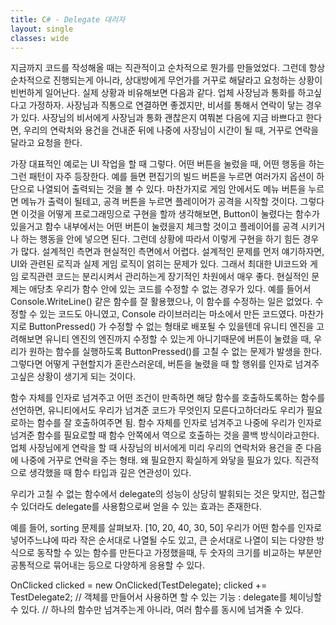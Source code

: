```yaml
---
title: C# - Delegate 대리자
layout: single
classes: wide
---
```


지금까지 코드를 작성해올 때는 직관적이고 순차적으로 뭔가를 만들었었다. 그런데 항상 순차적으로 진행되는게 아니라, 상대방에게 무언가를 거꾸로 해달라고 요청하는 상황이 빈번하게 일어난다.
실제 상황과 비유해보면 다음과 같다.
업체 사장님과 통화를 하고싶다고 가정하자. 사장님과 직통으로 연결하면 좋겠지만, 비서를 통해서 연락이 닿는 경우가 있다. 사장님의 비서에게 사장님과 통화 괜찮은지 여쭤본 다음에 지금 바쁘다고 한다면, 우리의 연락처와 용건을 건내준 뒤에 나중에 사장님이 시간이 될 때, 거꾸로 연락을 달라고 요청을 한다. 

가장 대표적인 예로는 UI 작업을 할 때 그렇다.
어떤 버튼을 눌렀을 때, 어떤 행동을 하는 그런 패턴이 자주 등장한다. 예를 들면 편집기의 빌드 버튼을 누르면 여러가지 옵션이 하단으로 나열되어 출력되는 것을 볼 수 있다. 마찬가지로 게임 안에서도 메뉴 버튼을 누르면 메뉴가 출력이 될테고, 공격 버튼을 누르면 플레이어가 공격을 시작할 것이다. 그렇다면 이것을 어떻게 프로그래밍으로 구현을 할까 생각해보면, Button이 눌렸다는 함수가 있을거고 함수 내부에서는 어떤 버튼이 눌렸을지 체크할 것이고 플레이어를 공격 시키거나 하는 행동을 안에 넣으면 된다. 그런데 상황에 따라서 이렇게 구현을 하기 힘든 경우가 많다. 설계적인 측면과 현실적인 측면에서 어렵다. 
설계적인 문제를 먼저 얘기하자면, UI와 관련된 로직과 실제 게임 로직이 얽히는 문제가 있다. 그래서 최대한 UI코드와 게임 로직관련 코드는 분리시켜서 관리하는게 장기적인 차원에서 매우 좋다. 
현실적인 문제는 애당초 우리가 함수 안에 있는 코드를 수정할 수 없는 경우가 있다. 예를 들어서 Console.WriteLine() 같은 함수를 잘 활용했으나, 이 함수를 수정하는 일은 없었다. 수정할 수 있는 코드도 아니였고, Console 라이브러리는 마소에서 만든 코드였다. 마찬가지로 ButtonPressed() 가 수정할 수 없는 형태로 배포될 수 있을텐데 유니티 엔진을 고려해보면 유니티 엔진의 엔진까지 수정할 수 있는게 아니기때문에 버튼이 눌렸을 때, 우리가 원하는 함수를 실행하도록 ButtonPressed()를 고칠 수 없는 문제가 발생을 한다. 그렇다면 어떻게 구현할지가 혼란스러운데, 버튼을 눌렸을 때 할 행위를 인자로 넘겨주고싶은 상황이 생기게 되는 것이다.

함수 자체를 인자로 넘겨주고 어떤 조건이 만족하면 해당 함수를 호출하도록하는 함수를 선언하면, 유니티에서도 우리가 넘겨준 코드가 무엇인지 모른다고하더라도 우리가 필요로하는 함수를 잘 호출하여주면 됨. 
함수 자체를 인자로 넘겨주고 나중에 우리가 인자로 넘겨준 함수를 필요로할 때 함수 안쪽에서 역으로 호출하는 것을 콜백 방식이라고한다.
업체 사장님에게 연락을 할 때 사장님의 비서에게 미리 우리의 연락처와 용건을 준 다음에 나중에 거꾸로 연락을 주는 형태.
왜 필요한지 확실하게 와닿을 필요가 있다. 
직관적으로 생각했을 때 함수 타입과 깊은 연관성이 있다.

우리가 고칠 수 없는 함수에서 delegate의 성능이 상당히 발휘되는 것은 맞지만, 접근할 수 있더라도 delegate를 사용함으로써 얻을 수 있는 효과는 존재한다.

예를 들어, sorting 문제를 살펴보자.
[10, 20, 40, 30, 50]
우리가 어떤 함수를 인자로 넣어주느냐에 따라 작은 순서대로 나열될 수도 있고, 큰 순서대로 나열이 되는 다양한 방식으로 동작할 수 있는 함수를 만든다고 가정했을때, 두 숫자의 크기를 비교하는 부분만 공통적으로 묶어내는 등으로 다양하게 응용할 수 있다. 

OnClicked clicked = new OnClicked(TestDelegate);
            clicked += TestDelegate2;
            // 객체를 만들어서 사용하면 할 수 있는 기능 : delegate를 체이닝할 수 있다.
            // 하나의 함수만 넘겨주는게 아니라, 여러 함수를 동시에 넘겨줄 수 있다.